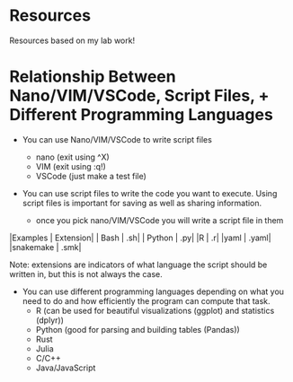 # Resources
Resources based on my lab work!

# Relationship Between Nano/VIM/VSCode, Script Files, + Different Programming Languages 

- You can use Nano/VIM/VSCode to write script files
    - nano (exit using ^X)
    - VIM (exit using :q!)
    - VSCode (just make a test file)

- You can use script files to write the code you want to execute. Using script files is important for saving as well as sharing information.
  - once you pick nano/VIM/VSCode you will write a script file in them

|Examples | Extension|
| Bash | .sh|
| Python | .py|
|R | .r|
|yaml | .yaml|
|snakemake | .smk|

Note: extensions are indicators of what language the script should be written in, but this is not always the case. 

- You can use different programming languages depending on what you need to do and how efficiently the program can compute that task.
    - R (can be used for beautiful visualizations (ggplot) and statistics (dplyr))
    - Python (good for parsing and building tables (Pandas))
    - Rust
    - Julia
    - C/C++
    - Java/JavaScript

